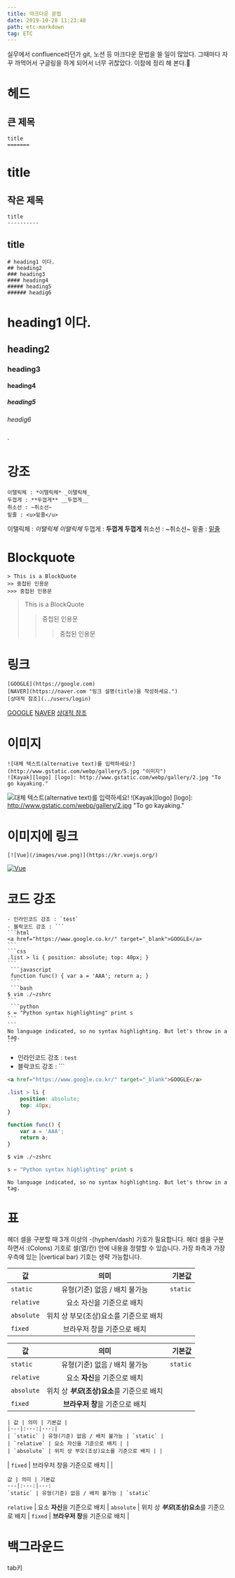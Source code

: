 ```yaml
---
title: 마크다운 문법
date: 2019-10-28 11:23:48
path: etc-markdown
tag: ETC
---
```


실무에서 confluence라던가 git, 노션 등 마크다운 문법을 쓸 일이 많았다.
그때마다 자꾸 까먹어서 구글링을 하게 되어서 너무 귀찮았다.
이참에 정리 해 본다.🙌

# 헤드

## 큰 제목

    title
    =======

# title

## 작은 제목

    title
    ----------

## title

    # heading1 이다.
    ## heading2
    ### heading3
    #### heading4
    ##### heading5
    ###### headig6

# heading1 이다.

## heading2

### heading3

#### heading4

##### heading5

###### headig6

`

# 강조

    이탤릭체 : *이탤릭체* _이탤릭체_
    두껍게 : **두껍게** __두껍게__
    취소선 : ~취소선~
    밑줄 : <u>밑줄</u>

이탤릭체 : _이탤릭체_ _이탤릭체_
두껍게 : **두껍게** **두껍게**
취소선 : ~취소선~
밑줄 : <u>밑줄</u>

# Blockquote

    > This is a BlockQuote
    >> 중첩된 인용문
    >>> 중첩된 인용문

> This is a BlockQuote
>
> > 중첩된 인용문
> >
> > > 중첩된 인용문

# 링크

    [GOOGLE](https://google.com)
    [NAVER](https://naver.com "링크 설명(title)을 작성하세요.")
    [상대적 참조](../users/login)

[GOOGLE](https://google.com)
[NAVER](https://naver.com '링크 설명(title)을 작성하세요.')
[상대적 참조](../users/login)

# 이미지

    ![대체 텍스트(alternative text)를 입력하세요!](http://www.gstatic.com/webp/gallery/5.jpg "이미지")
    ![Kayak][logo] [logo]: http://www.gstatic.com/webp/gallery/2.jpg "To go kayaking."

![대체 텍스트(alternative text)를 입력하세요!](http://www.gstatic.com/webp/gallery/5.jpg '이미지')
![Kayak][logo] [logo]: http://www.gstatic.com/webp/gallery/2.jpg "To go kayaking."

# 이미지에 링크

    [![Vue](/images/vue.png)](https://kr.vuejs.org/)

[![Vue](/images/vue.png)](https://kr.vuejs.org/)

# 코드 강조

    - 인라인코드 강조 : `test`
    - 블락코드 강조 : ```
    ```html
    <a href="https://www.google.co.kr/" target="_blank">GOOGLE</a>
    ```
    ```css
    .list > li { position: absolute; top: 40px; }
    ```
     ```javascript
     function func() { var a = 'AAA'; return a; }
     ```
     ```bash
    $ vim ./~zshrc
    ```
     ```python
    s = "Python syntax highlighting" print s
    ```
    ```
    No language indicated, so no syntax highlighting. But let's throw in a tag.
    ```

-   인라인코드 강조 : `test`
-   블락코드 강조 : ```

```html
<a href="https://www.google.co.kr/" target="_blank">GOOGLE</a>
```

```css
.list > li {
    position: absolute;
    top: 40px;
}
```

```javascript
function func() {
    var a = 'AAA';
    return a;
}
```

```bash
$ vim ./~zshrc
```

```python
s = "Python syntax highlighting" print s
```

```
No language indicated, so no syntax highlighting. But let's throw in a tag.
```

# 표

헤더 셀을 구분할 때 3개 이상의 -(hyphen/dash) 기호가 필요합니다.
헤더 셀을 구분하면서 :(Colons) 기호로 셀(열/칸) 안에 내용을 정렬할 수 있습니다.
가장 좌측과 가장 우측에 있는 |(vertical bar) 기호는 생략 가능합니다.

| 값         |                  의미                  |   기본값 |
| ---------- | :------------------------------------: | -------: |
| `static`   |     유형(기준) 없음 / 배치 불가능      | `static` |
| `relative` |       요소 자신을 기준으로 배치        |          |
| `absolute` | 위치 상 부모(조상)요소를 기준으로 배치 |          |
| `fixed`    |      브라우저 창을 기준으로 배치       |          |

| 값         |                     의미                     |   기본값 |
| ---------- | :------------------------------------------: | -------: |
| `static`   |        유형(기준) 없음 / 배치 불가능         | `static` |
| `relative` |        요소 **자신**을 기준으로 배치         |
| `absolute` | 위치 상 **_부모_(조상)요소**를 기준으로 배치 |
| `fixed`    |       **브라우저 창**을 기준으로 배치        |

    | 값 | 의미 | 기본값 |
    |---|:---:|---:|
    | `static` | 유형(기준) 없음 / 배치 불가능 | `static` |
    | `relative` | 요소 자신을 기준으로 배치 | |
    | `absolute` | 위치 상 부모(조상)요소를 기준으로 배치 | |

| `fixed` | 브라우저 창을 기준으로 배치 | |

    값 | 의미 | 기본값
    ---|:---:|---:
    `static` | 유형(기준) 없음 / 배치 불가능 | `static`

`relative` | 요소 **자신**을 기준으로 배치 |
`absolute` | 위치 상 **_부모_(조상)요소**를 기준으로 배치 |
`fixed` | **브라우저 창**을 기준으로 배치 |

# 백그라운드

tab키
